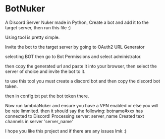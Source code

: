 # BotNuker
A Discord Server Nuker made in Python, Create a bot and add it to the target server, then run this file :)




Using tool is pretty simple.

Invite the bot to the target server by going to OAuth2 URL Generator

selecting BOT then go to Bot Permissions and select administrator.

then copy the generated url and paste it into your browser, then select the server of choice and invite the bot to it.

to use this tool you must create a discord bot and then copy the discord bot token.

then in config.txt put the bot token there.

Now run lambdaNuker and ensure you have a VPN enabled or else you will be rate limmited.
then it should say the following:
botname#xxx has connected to Discord!
Processing server: server_name
Created text channels in server 'server_name'

I hope you like this project and if there are any issues lmk :)
